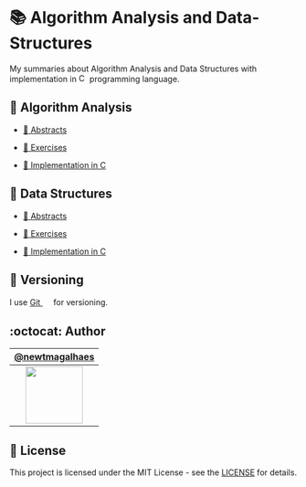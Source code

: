# :books: Algorithm Analysis and Data-Structures

My summaries about Algorithm Analysis and Data Structures with implementation in <img alt="C" src="https://raw.github.com/newtmagalhaes/Aprendendo-Linguagens/master/images/logos/c.svg?sanitize=true" width="15"> programming language.

## :open_file_folder: Algorithm Analysis

- [:file_folder: Abstracts](AlgorithmAnalysis/Abstracts)

- [:file_folder: Exercises](AlgorithmAnalysis/Exercises)

- [:file_folder: Implementation in C](AlgorithmAnalysis/ImplementationInC)

## :open_file_folder: Data Structures

- [:file_folder: Abstracts](DataStructures/Abstracts)

- [:file_folder: Exercises](DataStructures/Exercises)

- [:file_folder: Implementation in C](DataStructures/ImplementationInC)

## :pencil: Versioning

I use [Git <img src="https://raw.github.com/newtmagalhaes/Aprendendo-Linguagens/master/images/logos/git.svg?sanitize=true" width="15">](https://git-scm.com/) for versioning.

## :octocat: Author

| [@newtmagalhaes](https://github.com/newtmagalhaes) |
| :---: |
| [<img src="https://avatars1.githubusercontent.com/u/55257893?s=460&v=4" width="100">](https://github.com/newtmagalhaes) |

## :scroll: License

This project is licensed under the MIT License - see the [LICENSE](./LICENSE) for details.
